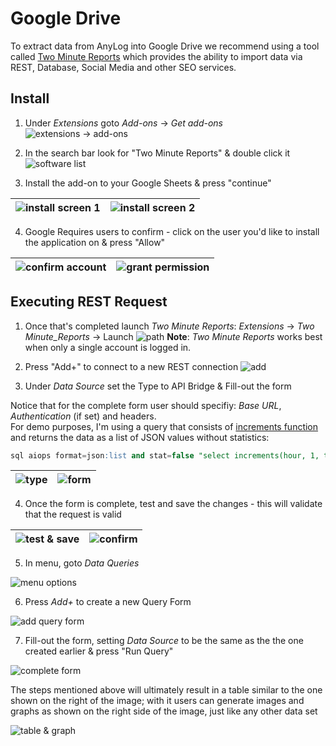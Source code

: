 # Google Drive

To extract data from AnyLog into Google Drive we recommend using a tool called [Two Minute Reports](https://workspace.google.com/marketplace/app/two_minute_reports/6804555176)
which provides the ability to import data via REST, Database, Social Media and other SEO services. 

## Install 

1. Under _Extensions_ goto _Add-ons_ → _Get add-ons_
![extensions → add-ons](../imgs/googledrive_install_step1.png)


2. In the search bar look for "Two Minute Reports" & double click it
![software list](../imgs/googledrive_install_step2.png)


3. Install the add-on to your Google Sheets & press "continue"  

| ![install screen 1](../imgs/googledrive_install_step3a.png) | ![install screen 2](../imgs/googledrive_install_step3b.png) |
| --- | --- |

4. Google Requires users to confirm - click on the user you'd like to install the application on & press "Allow" 

| ![confirm account](../imgs/googledrive_install_step4a.png) | ![grant permission](../imgs/googledrive_install_step4b.png) | 
| --- | --- |


## Executing REST Request

1. Once that's completed launch _Two Minute Reports_: _Extensions_ → _Two Minute_Reports_ → Launch
![path](../imgs/googledrive_execute_step1)
**Note**: _Two Minute Reports_ works best when only a single account is logged in.


2. Press "Add+" to connect to a new REST connection
![add](../imgs/googledrive_execute_step2.png)


3. Under _Data Source_ set the Type to API Bridge & Fill-out the form

Notice that for the complete form user should specifiy: _Base URL_, _Authentication_ (if set) and headers.    
For demo purposes, I'm using a query that consists of [increments function](../queries.md#the-increment-function) and returns the data as a list of JSON values without statistics:
```sql
sql aiops format=json:list and stat=false "select increments(hour, 1, timestamp), min(timestamp) as timestamp, min(value) as min_value, avg(value) as avg_value, max(value) as max_value from sic1001_mv where timestamp >= NOW() - 1 week"
```

| ![type](../imgs/googledrive_execute_step3a.png) | ![form](../imgs/googledrive_execute_step3b.png) |
| --- | --- |

4. Once the form is complete, test and save the changes - this will validate that the request is valid

| ![test & save](../imgs/googledrive_execute_step4a.png) | ![confirm](../imgs/googledrive_execute_step4b.png) | 
| --- | --- |

5. In menu, goto _Data Queries_

![menu options](../imgs/googledrive_execute_step5.png)


6. Press _Add+_ to create a new Query Form

![add query form](../imgs/googledrive_execute_step6.png)

7. Fill-out the form, setting _Data Source_ to be the same as the the one created earlier & press "Run Query"

![complete form](../imgs/googledrive_execute_step7.png)

The steps mentioned above will ultimately result in a table similar to the one shown on the right of the image; with it
users can generate images and graphs as shown on the right side of the image, just like any other data set

![table & graph](../imgs/googledrive_final_result.png)
